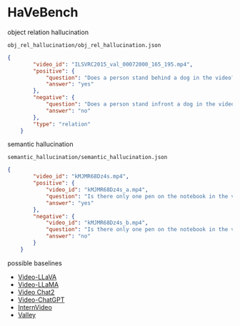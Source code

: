 # HaVeBench

object relation hallucination

`obj_rel_hallucination/obj_rel_hallucination.json`
```json
{
        "video_id": "ILSVRC2015_val_00072000_165_195.mp4",
        "positive": {
            "question": "Does a person stand behind a dog in the video?",
            "answer": "yes"
        },
        "negative": {
            "question": "Does a person stand infront a dog in the video?",
            "answer": "no"
        },
        "type": "relation"
    }
```

semantic hallucination

`semantic_hallucination/semantic_hallucination.json`
```json
{
        "video_id": "kMJMR68Dz4s.mp4",
        "positive": {
            "video_id": "kMJMR68Dz4s_a.mp4",
            "question": "Is there only one pen on the notebook in the video?",
            "answer": "yes"
        },
        "negative": {
            "video_id": "kMJMR68Dz4s_b.mp4",
            "question": "Is there only one pen on the notebook in the video?",
            "answer": "no"
        }
    }
```


possible baselines

- [Video-LLaVA](https://github.com/PKU-YuanGroup/Video-LLaVA)
- [Video-LLaMA](https://github.com/DAMO-NLP-SG/Video-LLaMA)
- [Video Chat2](https://github.com/OpenGVLab/Ask-Anything)
- [Video-ChatGPT](https://github.com/mbzuai-oryx/Video-ChatGPT)
- [InternVideo](https://github.com/OpenGVLab/InternVideo)
- [Valley](https://github.com/RupertLuo/Valley)
